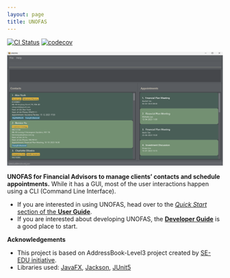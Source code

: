 ```yaml
---
layout: page
title: UNOFAS
---
```


[![CI Status](https://github.com/se-edu/addressbook-level3/workflows/Java%20CI/badge.svg)](https://github.com/se-edu/addressbook-level3/actions)
[![codecov](https://codecov.io/gh/AY2324S1-CS2103T-F12-1/tp/branch/master/graph/badge.svg)](https://app.codecov.io/gh/AY2324S1-CS2103T-F12-1/tp)

![Ui](images/Ui.png)

**UNOFAS for Financial Advisors to manage clients’ contacts and schedule appointments.** While it has a GUI, most of the user interactions happen using a CLI (Command Line Interface).

* If you are interested in using UNOFAS, head over to the [_Quick Start_ section of the **User Guide**](UserGuide.html#quick-start).
* If you are interested about developing UNOFAS, the [**Developer Guide**](DeveloperGuide.html) is a good place to start.


**Acknowledgements**

* This project is based on AddressBook-Level3 project created by [SE-EDU initiative](https://se-education.org).
* Libraries used: [JavaFX](https://openjfx.io/), [Jackson](https://github.com/FasterXML/jackson), [JUnit5](https://github.com/junit-team/junit5)
